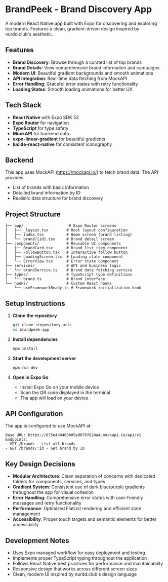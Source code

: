 # BrandPeek - Brand Discovery App

A modern React Native app built with Expo for discovering and exploring top brands. Features a clean, gradient-driven design inspired by nurdd.club's aesthetic.

## Features

- **Brand Discovery**: Browse through a curated list of top brands
- **Brand Details**: View comprehensive brand information and campaigns
- **Modern UI**: Beautiful gradient backgrounds and smooth animations
- **API Integration**: Real-time data fetching from MockAPI
- **Error Handling**: Graceful error states with retry functionality
- **Loading States**: Smooth loading animations for better UX

## Tech Stack

- **React Native** with Expo SDK 53
- **Expo Router** for navigation
- **TypeScript** for type safety
- **MockAPI** for backend data
- **expo-linear-gradient** for beautiful gradients
- **lucide-react-native** for consistent iconography

## Backend

This app uses MockAPI (https://mockapi.io/) to fetch brand data. The API provides:
- List of brands with basic information
- Detailed brand information by ID
- Realistic data structure for brand discovery

## Project Structure

```
├── app/                    # Expo Router screens
│   ├── _layout.tsx        # Root layout configuration
│   ├── index.tsx          # Home screen (brand listing)
│   └── brand/[id].tsx     # Brand detail screen
├── components/            # Reusable UI components
│   ├── BrandCard.tsx      # Brand list item component
│   ├── FollowButton.tsx   # Interactive follow button
│   ├── LoadingScreen.tsx  # Loading state component
│   └── ErrorView.tsx      # Error state component
├── services/              # API and business logic
│   └── brandService.ts    # Brand data fetching service
├── types/                 # TypeScript type definitions
│   └── brand.ts           # Brand interface
└── hooks/                 # Custom React hooks
    └── useFrameworkReady.ts # Framework initialization hook
```

## Setup Instructions

1. **Clone the repository**
   ```bash
   git clone <repository-url>
   cd brandpeek-app
   ```

2. **Install dependencies**
   ```bash
   npm install
   ```

3. **Start the development server**
   ```bash
   npm run dev
   ```

4. **Open in Expo Go**
   - Install Expo Go on your mobile device
   - Scan the QR code displayed in the terminal
   - The app will load on your device

## API Configuration

The app is configured to use MockAPI at:
```
Base URL: https://675e4b8463b05ed0797824a4.mockapi.io/api/v1
Endpoints:
- GET /brands - List all brands
- GET /brands/:id - Get brand by ID
```

## Key Design Decisions

- **Modular Architecture**: Clean separation of concerns with dedicated folders for components, services, and types
- **Gradient System**: Consistent use of dark blue/purple gradients throughout the app for visual cohesion
- **Error Handling**: Comprehensive error states with user-friendly messages and retry functionality
- **Performance**: Optimized FlatList rendering and efficient state management
- **Accessibility**: Proper touch targets and semantic elements for better accessibility

## Development Notes

- Uses Expo managed workflow for easy deployment and testing
- Implements proper TypeScript typing throughout the application
- Follows React Native best practices for performance and maintainability
- Responsive design that works across different screen sizes
- Clean, modern UI inspired by nurdd.club's design language